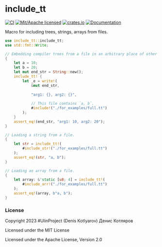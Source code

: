 # include_tt
[![CI](https://github.com/clucompany/include_tt/actions/workflows/CI.yml/badge.svg?event=push)](https://github.com/clucompany/include_tt/actions/workflows/CI.yml)
[![Mit/Apache licensed](https://img.shields.io/badge/license-MIT%2FApache--2.0-blue)](./LICENSE)
[![crates.io](https://img.shields.io/crates/v/include_tt)](https://crates.io/crates/include_tt)
[![Documentation](https://docs.rs/include_tt/badge.svg)](https://docs.rs/include_tt)

Macro for including trees, strings, arrays from files. 

```rust
use include_tt::include_tt;
use std::fmt::Write;

// Embedding compiler trees from a file in an arbitrary place of other macros.
{
	let a = 10;
	let b = 20;
	let mut end_str = String::new();
	include_tt! {
		let _e = write!(
			&mut end_str,
			
			"arg1: {}, arg2: {}",
			
			// This file contains `a, b`.
			#include!("./for_examples/full.tt")
		);
	}
	assert_eq!(end_str, "arg1: 10, arg2: 20");
}

// Loading a string from a file.
{
	let str = include_tt!(
		#include_str!("./for_examples/full.tt")
	);
	assert_eq!(str, "a, b");
}

// Loading an array from a file.
{
	let array: &'static [u8; 4] = include_tt!(
		#include_arr!("./for_examples/full.tt")
	);
	assert_eq!(array, b"a, b");
}
```

### License

Copyright 2023 #UlinProject (Denis Kotlyarov) Денис Котляров

Licensed under the MIT License

Licensed under the Apache License, Version 2.0

